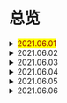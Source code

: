 # 总览

<details> 
  <summary><mark><font color=darkred>2021.06.01</font></mark></summary>
  <br/>zebra
  <br/>mean
  <br/>be born
  <br/>beginning
  <br/>at the beginning
  <br/>sadly
  <br/>serious
  <br/>while
  <br/>living
  <br/>result
</details>
<details> 
  <summary>2021.06.02</summary>
  <br/>as a result
  <br/>danger
  <br/>in danger
  <br/>action
  <br/>take a action
  <br/>right away
  <br/>move
  <br/>reserve
  <br/>law
  <br/>none
</details>
<details> 
  <summary>2021.06.03</summary>
  <br/>at birth
  <br/>bat
  <br/>bee
  <br/>the same as
  <br/>stripe
  <br/>quality
  <br/>hunter
  <br/>wolf
  <br/>thick
  <br/>kill
</details>
<details> 
  <summary>2021.06.04</summary>
  <br/>human
  <br/>yours sincerely
  <br/>sell
  <br/>shame
  <br/>act
  <br/>illness
  <br/>accept
  <br/>report
  <br/>tail
  <br/>insect
</details>
<details> 
  <summary>2021.06.05</summary>
  <br/>slowly
  <br/>daytime
  <br/>otherwise
  <br/>have pity on
  <br/>take pity on
  <br/>live on
  <br/>mainly
  <br/>however
  <br/>closed
  <br/>because of
</details>
<details> 
  <summary>2021.06.06</summary>
  <br/>market
  <br/>yeah
  <br/>hen
  <br/>yummy
  <br/>crane
  <br/>sparrow
  <br/>feather
  <br/>swan
  <br/>eagle
  <br/>broad
</details>
